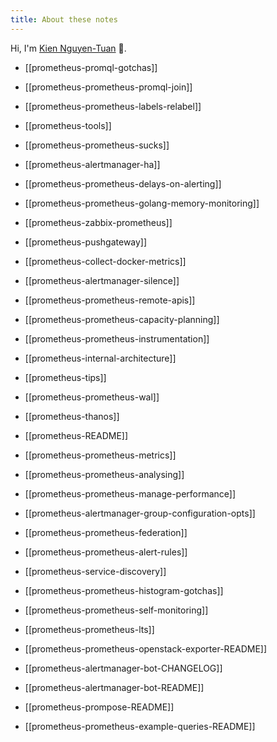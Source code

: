 ```yaml
---
title: About these notes
---
```


Hi, I'm [Kien Nguyen-Tuan](https://github.com/ntk148v/) 👋.


- [[prometheus-promql-gotchas]]

- [[prometheus-prometheus-promql-join]]

- [[prometheus-prometheus-labels-relabel]]

- [[prometheus-tools]]

- [[prometheus-prometheus-sucks]]

- [[prometheus-alertmanager-ha]]

- [[prometheus-prometheus-delays-on-alerting]]

- [[prometheus-prometheus-golang-memory-monitoring]]

- [[prometheus-zabbix-prometheus]]

- [[prometheus-pushgateway]]

- [[prometheus-collect-docker-metrics]]

- [[prometheus-alertmanager-silence]]

- [[prometheus-prometheus-remote-apis]]

- [[prometheus-prometheus-capacity-planning]]

- [[prometheus-prometheus-instrumentation]]

- [[prometheus-internal-architecture]]

- [[prometheus-tips]]

- [[prometheus-prometheus-wal]]

- [[prometheus-thanos]]

- [[prometheus-README]]

- [[prometheus-prometheus-metrics]]

- [[prometheus-prometheus-analysing]]

- [[prometheus-prometheus-manage-performance]]

- [[prometheus-alertmanager-group-configuration-opts]]

- [[prometheus-prometheus-federation]]

- [[prometheus-prometheus-alert-rules]]

- [[prometheus-service-discovery]]

- [[prometheus-prometheus-histogram-gotchas]]

- [[prometheus-prometheus-self-monitoring]]

- [[prometheus-prometheus-lts]]

- [[prometheus-prometheus-openstack-exporter-README]]

- [[prometheus-alertmanager-bot-CHANGELOG]]

- [[prometheus-alertmanager-bot-README]]

- [[prometheus-prompose-README]]

- [[prometheus-prometheus-example-queries-README]]
